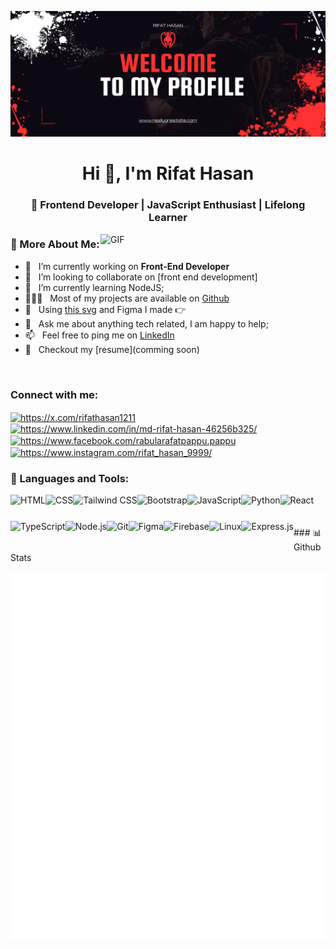 ![logo](https://github.com/rifat-hasan121/rifat-hasan121/blob/main/GITHUB%20banna.png)

<h1 align="center">Hi 👋, I'm Rifat Hasan</h1>
<h3 align="center">🚀 Frontend Developer | JavaScript Enthusiast | Lifelong Learner</h3>


<img align="right" alt="GIF" src="https://raw.githubusercontent.com/rahul-jha98/rahul-jha98/main/techstack.gif" width="360px"/>
  
### 🧐 More About Me:

- 🔭 &nbsp; I’m currently working on **Front-End Developer**
- 🤝 &nbsp; I’m looking to collaborate on [front end development]
- 🌱 &nbsp; I’m currently learning NodeJS; 
- 👨🏻‍💻 &nbsp; Most of my projects are available on [Github](https://github.com/rifat-hasan121)
- 🎨 &nbsp; Using [this svg](https://storyset.com/illustration/javascript-frameworks/amico) and Figma I made 👉
- 💬 &nbsp; Ask me about anything tech related, I am happy to help;
- 📫 &nbsp; Feel free to ping me on [LinkedIn](https://www.linkedin.com/in/md-rifat-hasan-46256b325/)
- 📝 &nbsp; Checkout my [resume](comming soon)

<br>

<h3 align="left">Connect with me:</h3>
<p align="left">
<a href="https://twitter.com/https://x.com/rifathasan1211" target="blank"><img align="center" src="https://raw.githubusercontent.com/rahuldkjain/github-profile-readme-generator/master/src/images/icons/Social/twitter.svg" alt="https://x.com/rifathasan1211" height="30" width="40" /></a>
<a href="https://linkedin.com/in/https://www.linkedin.com/in/md-rifat-hasan-46256b325/" target="blank"><img align="center" src="https://raw.githubusercontent.com/rahuldkjain/github-profile-readme-generator/master/src/images/icons/Social/linked-in-alt.svg" alt="https://www.linkedin.com/in/md-rifat-hasan-46256b325/" height="30" width="40" /></a>
<a href="https://fb.com/https://www.facebook.com/rabularafatpappu.pappu" target="blank"><img align="center" src="https://raw.githubusercontent.com/rahuldkjain/github-profile-readme-generator/master/src/images/icons/Social/facebook.svg" alt="https://www.facebook.com/rabularafatpappu.pappu" height="30" width="40" /></a>
<a href="https://instagram.com/https://www.instagram.com/rifat_hasan_9999/" target="blank"><img align="center" src="https://raw.githubusercontent.com/rahuldkjain/github-profile-readme-generator/master/src/images/icons/Social/instagram.svg" alt="https://www.instagram.com/rifat_hasan_9999/" height="30" width="40" /></a>
</p>

### 🔨 Languages and Tools:
<a href="https://developer.mozilla.org/en-US/docs/Web/HTML" target="_blank">
  <img align="left" src="https://cdn.jsdelivr.net/gh/devicons/devicon/icons/html5/html5-original.svg" alt="HTML" height="42px"/>
</a>
<a href="https://developer.mozilla.org/en-US/docs/Web/CSS" target="_blank">
  <img align="left" src="https://cdn.jsdelivr.net/gh/devicons/devicon/icons/css3/css3-original.svg" alt="CSS" height="42px"/>
</a>
<a href="https://tailwindcss.com/" target="_blank">
  <img align="left" src="https://www.vectorlogo.zone/logos/tailwindcss/tailwindcss-icon.svg" alt="Tailwind CSS" height="42px"/>
</a>
<a href="https://getbootstrap.com/" target="_blank">
  <img align="left" src="https://cdn.jsdelivr.net/gh/devicons/devicon/icons/bootstrap/bootstrap-original.svg" alt="Bootstrap" height="42px"/>
</a>
<a href="https://developer.mozilla.org/en-US/docs/Web/JavaScript" target="_blank">
  <img align="left" src="https://cdn.jsdelivr.net/gh/devicons/devicon/icons/javascript/javascript-original.svg" alt="JavaScript" height="42px"/>
</a>
<a href="https://www.python.org/" target="_blank">
  <img align="left" src="https://cdn.jsdelivr.net/gh/devicons/devicon/icons/python/python-original.svg" alt="Python" height="42px"/>
</a>
<a href="https://reactjs.org/" target="_blank">
  <img align="left" src="https://cdn.jsdelivr.net/gh/devicons/devicon/icons/react/react-original.svg" alt="React" height="42px"/>
</a>
<a href="https://www.typescriptlang.org/" target="_blank">
  <img align="left" src="https://cdn.jsdelivr.net/gh/devicons/devicon/icons/typescript/typescript-original.svg" alt="TypeScript" height="42px"/>
</a>
<a href="https://nodejs.org/" target="_blank">
  <img align="left" src="https://cdn.jsdelivr.net/gh/devicons/devicon/icons/nodejs/nodejs-original.svg" alt="Node.js" height="42px"/>
</a>
<a href="https://git-scm.com/" target="_blank">
  <img align="left" src="https://cdn.jsdelivr.net/gh/devicons/devicon/icons/git/git-original.svg" alt="Git" height="42px"/>
</a>
<a href="https://www.figma.com/" target="_blank">
  <img align="left" src="https://www.vectorlogo.zone/logos/figma/figma-icon.svg" alt="Figma" height="42px"/>
</a>
<a href="https://firebase.google.com/" target="_blank">
  <img align="left" src="https://cdn.jsdelivr.net/gh/devicons/devicon/icons/firebase/firebase-plain.svg" alt="Firebase" height="42px"/>
</a>

<a href="https://www.linux.org/" target="_blank">
  <img align="left" src="https://cdn.jsdelivr.net/gh/devicons/devicon/icons/linux/linux-original.svg" alt="Linux" height="42px"/>
</a>
<a href="https://expressjs.com/" target="_blank">
  <img align="left" src="https://cdn.jsdelivr.net/gh/devicons/devicon/icons/express/express-original.svg" alt="Express.js" height="42px"/>
</a>
<br />

<br/>
<br/>
### 📊 Github Stats
<br/>
<a href='https://github.com/rahul-jha98/github-stats-transparent'>
  
![Stats Overview](https://raw.githubusercontent.com/rahul-jha98/github-stats-transparent/output/generated/overview.svg)
![Most Used Languages](https://raw.githubusercontent.com/rahul-jha98/github-stats-transparent/output/generated/languages.svg)

</a>

<br>

